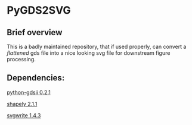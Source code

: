 # PyGDS2SVG

## Brief overview

This is a badly maintained repository, that if used properly, can convert a *flattened* gds file into a nice looking svg file for downstream figure processing.

## Dependencies:

[python-gdsii 0.2.1](https://pypi.org/project/python-gdsii/)

[shapely 2.1.1](https://pypi.org/project/shapely/)

[svgwrite 1.4.3](https://pypi.org/project/svgwrite/)